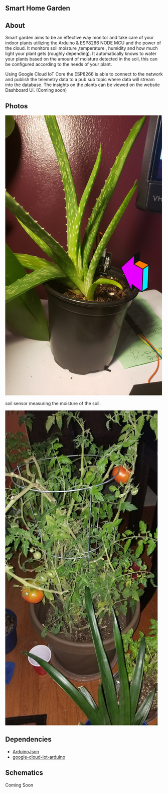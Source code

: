 ## Smart Home Garden
## About
 Smart garden aims to be an effective way monitor and take care of your indoor plants utilizing the Arduino & ESP8266 NODE MCU and the power of the cloud. It monitors soil moisture ,temperature , humidity and how much light your plant gets  (roughly depending). It automatically knows to water your plants based on the amount of moisture detected in the soil, this  can be configured according to the needs of your plant.

 Using Google Cloud IoT Core the ESP8266 is able to connect to the network and publish the telemetry data to a pub sub topic where data will stream into the database. The insights on the plants can be viewed on the website Dashboard UI. (Coming soon)

## Photos
![picture of an aloe vera plant with sensor](20201126_142306.jpg)

  soil sensor measuring the moisture of the soil.

![picture of a tomato plant](download_20201126_142038.jpg)

 ## Dependencies
 * [ArduinoJson](https://github.com/bblanchon/ArduinoJson)
 *  [google-cloud-iot-arduino](https://github.com/GoogleCloudPlatform/google-cloud-iot-arduino)


 ## Schematics

 Coming Soon



 

